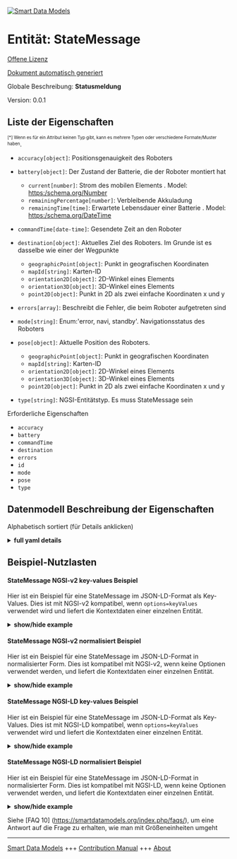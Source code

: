 <!-- 10-Header -->  
[![Smart Data Models](https://smartdatamodels.org/wp-content/uploads/2022/01/SmartDataModels_logo.png "Logo")](https://smartdatamodels.org)  
Entität: StateMessage  
=====================<!-- /10-Header -->  
<!-- 15-License -->  
[Offene Lizenz](https://github.com/smart-data-models//dataModel.AutonomousMobileRobot/blob/master/StateMessage/LICENSE.md)  
[Dokument automatisch generiert](https://docs.google.com/presentation/d/e/2PACX-1vTs-Ng5dIAwkg91oTTUdt8ua7woBXhPnwavZ0FxgR8BsAI_Ek3C5q97Nd94HS8KhP-r_quD4H0fgyt3/pub?start=false&loop=false&delayms=3000#slide=id.gb715ace035_0_60)  
<!-- /15-License -->  
<!-- 20-Description -->  
Globale Beschreibung: **Statusmeldung**  
Version: 0.0.1  
<!-- /20-Description -->  
<!-- 30-PropertiesList -->  

## Liste der Eigenschaften  

<sup><sub>[*] Wenn es für ein Attribut keinen Typ gibt, kann es mehrere Typen oder verschiedene Formate/Muster haben</sub></sup>.  
- `accuracy[object]`: Positionsgenauigkeit des Roboters  	  
- `battery[object]`: Der Zustand der Batterie, die der Roboter montiert hat  	- `current[number]`: Strom des mobilen Elements  . Model: [ https:/schema.org/Number]( https:/schema.org/Number)  
	- `remainingPercentage[number]`: Verbleibende Akkuladung    
	- `remainingTime[time]`: Erwartete Lebensdauer einer Batterie  . Model: [ https:/schema.org/DateTime]( https:/schema.org/DateTime)  
- `commandTime[date-time]`: Gesendete Zeit an den Roboter  - `destination[object]`: Aktuelles Ziel des Roboters. Im Grunde ist es dasselbe wie einer der Wegpunkte  	- `geographicPoint[object]`: Punkt in geografischen Koordinaten    
	- `mapId[string]`: Karten-ID    
	- `orientation2D[object]`: 2D-Winkel eines Elements    
	- `orientation3D[object]`: 3D-Winkel eines Elements    
	- `point2D[object]`: Punkt in 2D als zwei einfache Koordinaten x und y    
- `errors[array]`: Beschreibt die Fehler, die beim Roboter aufgetreten sind  - `mode[string]`: Enum:'error, navi, standby'. Navigationsstatus des Roboters  - `pose[object]`: Aktuelle Position des Roboters.  	- `geographicPoint[object]`: Punkt in geografischen Koordinaten    
	- `mapId[string]`: Karten-ID    
	- `orientation2D[object]`: 2D-Winkel eines Elements    
	- `orientation3D[object]`: 3D-Winkel eines Elements    
	- `point2D[object]`: Punkt in 2D als zwei einfache Koordinaten x und y    
- `type[string]`: NGSI-Entitätstyp. Es muss StateMessage sein  <!-- /30-PropertiesList -->  
<!-- 35-RequiredProperties -->  
Erforderliche Eigenschaften  
- `accuracy`  - `battery`  - `commandTime`  - `destination`  - `errors`  - `id`  - `mode`  - `pose`  - `type`  <!-- /35-RequiredProperties -->  
<!-- 40-RequiredProperties -->  
<!-- /40-RequiredProperties -->  
<!-- 50-DataModelHeader -->  
## Datenmodell Beschreibung der Eigenschaften  
Alphabetisch sortiert (für Details anklicken)  
<!-- /50-DataModelHeader -->  
<!-- 60-ModelYaml -->  
<details><summary><strong>full yaml details</strong></summary>    
```yaml  
StateMessage:    
  description: State message    
  properties:    
    accuracy:    
      additionalProperties: false    
      description: Position accuracy of the robot    
      properties:    
        covariance:    
          description: Error covariance matrix of estimated position    
          items:    
            type: number    
          type: array    
          x-ngsi:    
            type: Property    
      type: object    
      x-ngsi:    
        type: Property    
    battery:    
      additionalProperties: false    
      description: The states of the battery the robot mounted    
      oneOf:    
        - required:    
            - voltage    
        - required:    
            - remainingTime    
        - required:    
            - remainingPercentage    
      properties:    
        current:    
          description: Current of the mobile element    
          type: number    
          x-ngsi:    
            model: ' https:/schema.org/Number'    
            type: Property    
            units: Ampere    
        remainingPercentage:    
          description: Remaining battery charge    
          maximum: 100    
          minimum: 0    
          type: number    
          x-ngsi:    
            type: Property    
        remainingTime:    
          description: Expected lifespan of a battery    
          format: time    
          type: string    
          x-ngsi:    
            model: ' https:/schema.org/DateTime'    
            type: Property    
        voltage:    
          description: Voltage of the mobile element    
          type: number    
          x-ngsi:    
            model: ' https:/schema.org/Number'    
            type: Property    
            units: Volt    
      type: object    
      x-ngsi:    
        type: Property    
    commandTime:    
      description: Sent time to the robot    
      format: date-time    
      type: string    
      x-ngsi:    
        type: Property    
    destination:    
      additionalProperties: false    
      description: 'Current destination of the robot. Basically, it is the same as one of the waypoints'    
      maxProperties: 3    
      properties:    
        geographicPoint:    
          additionalProperties: true    
          description: Point in geographic coordinates    
          properties:    
            altitude:    
              default: 0.0    
              description: Simple coordinate of a point    
              type: number    
              x-ngsi:    
                type: Property    
            latitude:    
              allOf:    
                - default: 0.0    
                  description: Simple coordinate of a point    
                  type: number    
                  x-ngsi:    
                    type: Property    
                - maximum: 90    
                  minimum: -90    
            longitude:    
              allOf:    
                - default: 0.0    
                  description: Simple coordinate of a point    
                  type: number    
                  x-ngsi:    
                    type: Property    
                - maximum: 180    
                  minimum: -180    
          required:    
            - latitude    
            - longitude    
            - altitude    
          type: object    
          x-ngsi:    
            type: Property    
        mapId:    
          description: Map ID    
          type: string    
          x-ngsi:    
            type: Property    
        orientation2D:    
          additionalProperties: true    
          description: 2D Angle of an element    
          properties:    
            theta:    
              default: 0.0    
              description: Simple measurement of an angle    
              type: number    
              x-ngsi:    
                type: Property    
          required:    
            - theta    
          type: object    
          x-ngsi:    
            type: Property    
        orientation3D:    
          additionalProperties: true    
          description: 3D Angles of an element    
          properties:    
            pitch:    
              default: 0.0    
              description: Simple measurement of an angle    
              type: number    
              x-ngsi:    
                type: Property    
            roll:    
              default: 0.0    
              description: Simple measurement of an angle    
              type: number    
              x-ngsi:    
                type: Property    
            yaw:    
              default: 0.0    
              description: Simple measurement of an angle    
              type: number    
              x-ngsi:    
                type: Property    
          required:    
            - roll    
            - pitch    
            - yaw    
          type: object    
          x-ngsi:    
            type: Property    
        point2D:    
          additionalProperties: true    
          description: Point in 2D as a two simple coordinates x and y    
          properties:    
            x:    
              default: 0.0    
              description: Simple coordinate of a point    
              type: number    
              x-ngsi:    
                type: Property    
            y:    
              default: 0.0    
              description: Simple coordinate of a point    
              type: number    
              x-ngsi:    
                type: Property    
          required:    
            - x    
            - y    
          type: object    
          x-ngsi:    
            type: Property    
        point3D:    
          additionalProperties: true    
          description: 'Point in 3D as a three simple coordinates x, y and z'    
          properties:    
            x:    
              default: 0.0    
              description: Simple coordinate of a point    
              type: number    
              x-ngsi:    
                type: Property    
            y:    
              default: 0.0    
              description: Simple coordinate of a point    
              type: number    
              x-ngsi:    
                type: Property    
            z:    
              default: 0.0    
              description: Simple coordinate of a point    
              type: number    
              x-ngsi:    
                type: Property    
          required:    
            - x    
            - y    
            - z    
          type: object    
          x-ngsi:    
            type: Property    
      type: object    
      x-ngsi:    
        type: Property    
    errors:    
      description: Describes the errors that occurred in the robot    
      items:    
        type: string    
      type: array    
      x-ngsi:    
        type: Property    
    mode:    
      description: 'Enum:''error, navi, standby''. Navigational status of the robot'    
      enum:    
        - error    
        - navi    
        - standby    
      type: string    
      x-ngsi:    
        type: Property    
    pose:    
      additionalProperties: false    
      description: Current position of the robot.    
      maxProperties: 3    
      properties:    
        geographicPoint:    
          additionalProperties: true    
          description: Point in geographic coordinates    
          properties:    
            altitude:    
              default: 0.0    
              description: Simple coordinate of a point    
              type: number    
              x-ngsi:    
                type: Property    
            latitude:    
              allOf:    
                - default: 0.0    
                  description: Simple coordinate of a point    
                  type: number    
                  x-ngsi:    
                    type: Property    
                - maximum: 90    
                  minimum: -90    
            longitude:    
              allOf:    
                - default: 0.0    
                  description: Simple coordinate of a point    
                  type: number    
                  x-ngsi:    
                    type: Property    
                - maximum: 180    
                  minimum: -180    
          required:    
            - latitude    
            - longitude    
            - altitude    
          type: object    
          x-ngsi:    
            type: Property    
        mapId:    
          description: Map ID    
          type: string    
          x-ngsi:    
            type: Property    
        orientation2D:    
          additionalProperties: true    
          description: 2D Angle of an element    
          properties:    
            theta:    
              default: 0.0    
              description: Simple measurement of an angle    
              type: number    
              x-ngsi:    
                type: Property    
          required:    
            - theta    
          type: object    
          x-ngsi:    
            type: Property    
        orientation3D:    
          additionalProperties: true    
          description: 3D Angles of an element    
          properties:    
            pitch:    
              default: 0.0    
              description: Simple measurement of an angle    
              type: number    
              x-ngsi:    
                type: Property    
            roll:    
              default: 0.0    
              description: Simple measurement of an angle    
              type: number    
              x-ngsi:    
                type: Property    
            yaw:    
              default: 0.0    
              description: Simple measurement of an angle    
              type: number    
              x-ngsi:    
                type: Property    
          required:    
            - roll    
            - pitch    
            - yaw    
          type: object    
          x-ngsi:    
            type: Property    
        point2D:    
          additionalProperties: true    
          description: Point in 2D as a two simple coordinates x and y    
          properties:    
            x:    
              default: 0.0    
              description: Simple coordinate of a point    
              type: number    
              x-ngsi:    
                type: Property    
            y:    
              default: 0.0    
              description: Simple coordinate of a point    
              type: number    
              x-ngsi:    
                type: Property    
          required:    
            - x    
            - y    
          type: object    
          x-ngsi:    
            type: Property    
        point3D:    
          additionalProperties: true    
          description: 'Point in 3D as a three simple coordinates x, y and z'    
          properties:    
            x:    
              default: 0.0    
              description: Simple coordinate of a point    
              type: number    
              x-ngsi:    
                type: Property    
            y:    
              default: 0.0    
              description: Simple coordinate of a point    
              type: number    
              x-ngsi:    
                type: Property    
            z:    
              default: 0.0    
              description: Simple coordinate of a point    
              type: number    
              x-ngsi:    
                type: Property    
          required:    
            - x    
            - y    
            - z    
          type: object    
          x-ngsi:    
            type: Property    
      type: object    
      x-ngsi:    
        type: Property    
    type:    
      description: NGSI Entity type. It has to be StateMessage    
      enum:    
        - StateMessage    
      type: string    
      x-ngsi:    
        type: Property    
  required:    
    - accuracy    
    - battery    
    - commandTime    
    - destination    
    - errors    
    - id    
    - mode    
    - pose    
    - type    
  type: object    
  x-derived-from: ""    
  x-disclaimer: 'Redistribution and use in source and binary forms, with or without modification, are permitted  provided that the license conditions are met. Copyleft (c) 2022 Contributors to Smart Data Models Program'    
  x-license-url: https://github.com/smart-data-models/dataModel.AutonomousMobileRobot/blob/master/StateMessage/LICENSE.md    
  x-model-schema: https://smart-data-models.github.io/dataModel.AutonomousMobileRobot/StateMessage/schema.json    
  x-model-tags: ""    
  x-version: 0.0.1    
```  
</details>    
<!-- /60-ModelYaml -->  
<!-- 70-MiddleNotes -->  
<!-- /70-MiddleNotes -->  
<!-- 80-Examples -->  
## Beispiel-Nutzlasten  
#### StateMessage NGSI-v2 key-values Beispiel  
Hier ist ein Beispiel für eine StateMessage im JSON-LD-Format als Key-Values. Dies ist mit NGSI-v2 kompatibel, wenn `options=keyValues` verwendet wird und liefert die Kontextdaten einer einzelnen Entität.  
<details><summary><strong>show/hide example</strong></summary>    
```json  
{  
  "id": "Robot:Mega_rover:01",  
  "type": "StateMessage",  
  "commandTime": "2019-06-07T08:39:40.064+09:00",  
  "mode": "navi",  
  "errors": [],  
  "pose": {  
    "point2D": {  
      "x": 3.402,  
      "y": 1.015  
    },  
    "orientation2D": {  
      "theta": 0.0  
    }  
  },  
  "destination": {  
    "point2D": {  
      "x": 3.411,  
      "y": 2.81  
    },  
    "orientation2D": {  
      "theta": 0.0  
    },  
    "mapId": "2345:ae43"  
  },  
  "accuracy": {  
    "covariance": [  
      0.1,  
      0.0,  
      0.0,  
      0.0,  
      0.0,  
      0.0,  
      0.0,  
      0.1,  
      0.0,  
      0.0,  
      0.0,  
      0.0,  
      0.0,  
      0.0,  
      1.7976931348623157e308,  
      0.0,  
      0.0,  
      0.0,  
      0.0,  
      0.0,  
      0.0,  
      1.7976931348623157e308,  
      0.0,  
      0.0,  
      0.0,  
      0.0,  
      0.0,  
      0.0,  
      1.7976931348623157e308,  
      0.0,  
      0.0,  
      0.0,  
      0.0,  
      0.0,  
      0.0,  
      0.05  
    ]  
  },  
  "battery": {  
    "remainingPercentage": 75.4  
  }  
}  
```  
</details>  
#### StateMessage NGSI-v2 normalisiert Beispiel  
Hier ist ein Beispiel für eine StateMessage im JSON-LD-Format in normalisierter Form. Dies ist kompatibel mit NGSI-v2, wenn keine Optionen verwendet werden, und liefert die Kontextdaten einer einzelnen Entität.  
<details><summary><strong>show/hide example</strong></summary>    
```json  
{  
  "id": "Robot:Mega_rover:01",  
  "type": "StateMessage",  
  "commandTime": {  
    "type": "Date-Time",  
    "value": "2019-06-07T08:39:40.064+09:00"  
  },  
  "mode": {  
    "type": "Text",  
    "value": "navi"  
  },  
  "errors": {  
    "type": "array",  
    "value": []  
  },  
  "pose": {  
    "type": "StructuredValue",  
    "value": {  
      "point2D": {  
        "x": 3.402,  
        "y": 1.015  
      },  
      "orientation2D": {  
        "theta": 0.0  
      }  
    }  
  },  
  "destination": {  
    "type": "StructuredValue",  
    "value": {  
      "point2D": {  
        "x": 3.411,  
        "y": 2.81  
      },  
      "orientation2D": {  
        "theta": 0.0  
      },  
      "mapId": "2345:ae43"  
    }  
  },  
  "accuracy": {  
    "type": "StructuredValue",  
    "value": {  
      "covariance": [  
        0.1,  
        0.0,  
        0.0,  
        0.0,  
        0.0,  
        0.0,  
        0.0,  
        0.1,  
        0.0,  
        0.0,  
        0.0,  
        0.0,  
        0.0,  
        0.0,  
        1.7976931348623157e+308,  
        0.0,  
        0.0,  
        0.0,  
        0.0,  
        0.0,  
        0.0,  
        1.7976931348623157e+308,  
        0.0,  
        0.0,  
        0.0,  
        0.0,  
        0.0,  
        0.0,  
        1.7976931348623157e+308,  
        0.0,  
        0.0,  
        0.0,  
        0.0,  
        0.0,  
        0.0,  
        0.05  
      ]  
    }  
  },  
  "battery": {  
    "type": "StructuredValue",  
    "value": {  
      "remainingPercentage": 75.4  
    }  
  }  
}  
```  
</details>  
#### StateMessage NGSI-LD key-values Beispiel  
Hier ist ein Beispiel für eine StateMessage im JSON-LD-Format als Key-Values. Dies ist mit NGSI-LD kompatibel, wenn `options=keyValues` verwendet wird und liefert die Kontextdaten einer einzelnen Entität.  
<details><summary><strong>show/hide example</strong></summary>    
```json  
{  
  "id": "urn:ngsi-ld:Robot:Mega_rover:01",  
  "type": "StateMessage",  
  "commandTime": "2019-06-07T08:39:40.064+09:00",  
  "mode": "navi",  
  "errors": [],  
  "pose": {  
    "point2D": {  
      "x": 3.402,  
      "y": 1.015  
    },  
    "orientation2D": {  
      "theta": 0.0  
    }  
  },  
  "destination": {  
    "point2D": {  
      "x": 3.411,  
      "y": 2.81  
    },  
    "orientation2D": {  
      "theta": 0.0  
    },  
    "mapId": "2345:ae43"  
  },  
  "accuracy": {  
    "covariance": [  
      0.1,  
      0.0,  
      0.0,  
      0.0,  
      0.0,  
      0.0,  
      0.0,  
      0.1,  
      0.0,  
      0.0,  
      0.0,  
      0.0,  
      0.0,  
      0.0,  
      1.7976931348623157e308,  
      0.0,  
      0.0,  
      0.0,  
      0.0,  
      0.0,  
      0.0,  
      1.7976931348623157e308,  
      0.0,  
      0.0,  
      0.0,  
      0.0,  
      0.0,  
      0.0,  
      1.7976931348623157e308,  
      0.0,  
      0.0,  
      0.0,  
      0.0,  
      0.0,  
      0.0,  
      0.05  
    ]  
  },  
  "battery": {  
    "remainingPercentage": 75.4  
  },  
  "@context": [  
    "https://raw.githubusercontent.com/smart-data-models/dataModel.AutonomousMobileRobot/master/context.jsonld"  
  ]  
}  
```  
</details>  
#### StateMessage NGSI-LD normalisiert Beispiel  
Hier ist ein Beispiel für eine StateMessage im JSON-LD-Format in normalisierter Form. Dies ist kompatibel mit NGSI-LD, wenn keine Optionen verwendet werden, und liefert die Kontextdaten einer einzelnen Entität.  
<details><summary><strong>show/hide example</strong></summary>    
```json  
{  
  "id": "urn:ngsi-ld:Robot:Mega_rover:01",  
  "type": "StateMessage",  
  "commandTime": {  
    "type": "Property",  
    "value": {  
      "@type": "Date-Time",  
      "@value": "2019-06-07T08:39:40.064+09:00"  
    }  
  },  
  "mode": {  
    "type": "Property",  
    "value": "navi"  
  },  
  "errors": {  
    "type": "Property",  
    "value": []  
  },  
  "pose": {  
    "type": "Property",  
    "value": {  
      "point2D": {  
        "x": 3.402,  
        "y": 1.015  
      },  
      "orientation2D": {  
        "theta": 0.0  
      }  
    }  
  },  
  "destination": {  
    "type": "Property",  
    "value": {  
      "point2D": {  
        "x": 3.411,  
        "y": 2.81  
      },  
      "orientation2D": {  
        "theta": 0.0  
      },  
      "mapId": "2345:ae43"  
    }  
  },  
  "accuracy": {  
    "type": "Property",  
    "value": {  
      "covariance": [  
        0.1,  
        0.0,  
        0.0,  
        0.0,  
        0.0,  
        0.0,  
        0.0,  
        0.1,  
        0.0,  
        0.0,  
        0.0,  
        0.0,  
        0.0,  
        0.0,  
        1.7976931348623157e+308,  
        0.0,  
        0.0,  
        0.0,  
        0.0,  
        0.0,  
        0.0,  
        1.7976931348623157e+308,  
        0.0,  
        0.0,  
        0.0,  
        0.0,  
        0.0,  
        0.0,  
        1.7976931348623157e+308,  
        0.0,  
        0.0,  
        0.0,  
        0.0,  
        0.0,  
        0.0,  
        0.05  
      ]  
    }  
  },  
  "battery": {  
    "type": "Property",  
    "value": {  
      "remainingPercentage": 75.4  
    }  
  },  
  "@context": [  
    "https://raw.githubusercontent.com/smart-data-models/dataModel.AutonomousMobileRobot/master/context.jsonld"  
  ]  
}  
```  
</details><!-- /80-Examples -->  
<!-- 90-FooterNotes -->  
<!-- /90-FooterNotes -->  
<!-- 95-Units -->  
Siehe [FAQ 10] (https://smartdatamodels.org/index.php/faqs/), um eine Antwort auf die Frage zu erhalten, wie man mit Größeneinheiten umgeht  
<!-- /95-Units -->  
<!-- 97-LastFooter -->  
---  
[Smart Data Models](https://smartdatamodels.org) +++ [Contribution Manual](https://bit.ly/contribution_manual) +++ [About](https://bit.ly/Introduction_SDM)<!-- /97-LastFooter -->  
